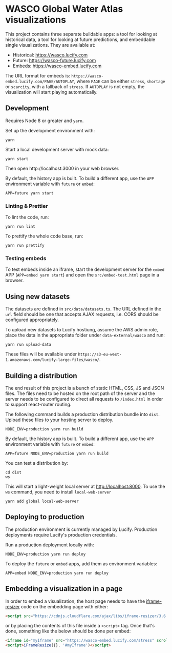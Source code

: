 # WASCO Global Water Atlas visualizations

This project contains three separate buildable apps: a tool for looking at
historical data, a tool for looking at future predictions, and embeddable
single visualizations. They are available at:

- Historical: https://wasco.lucify.com
- Future: https://wasco-future.lucify.com
- Embeds: https://wasco-embed.lucify.com

The URL format for embeds is: `https://wasco-embed.lucify.com/PAGE/AUTOPLAY`,
where `PAGE` can be either `stress`, `shortage` or `scarcity`, with a fallback
of `stress`. If `AUTOPLAY` is not empty, the visualization will start playing
automatically.

## Development

Requires Node 8 or greater and `yarn`.

Set up the development environment with:

```shell
yarn
```

Start a local development server with mock data:

```shell
yarn start
```

Then open http://localhost:3000 in your web browser.

By default, the history app is built. To build a different app, use the `APP`
environment variable with `future` or `embed`:

```shell
APP=future yarn start
```

### Linting & Prettier

To lint the code, run:

```shell
yarn run lint
```

To prettify the whole code base, run:

```shell
yarn run prettify
```

### Testing embeds

To test embeds inside an iframe, start the development server for the `embed`
APP (`APP=embed yarn start`) and open the `src/embed-test.html` page in a
browser.

## Using new datasets

The datasets are defined in `src/data/datasets.ts`. The URL defined in the `url`
field should be one that accepts AJAX requests, i.e. CORS should be configured
appropriately.

To upload new datasets to Lucify hostiung, assume the AWS admin role, place the
data in the appropriate folder under `data-external/wasco` and run:

```shell
yarn run upload-data
```

These files will be available under
`https://s3-eu-west-1.amazonaws.com/lucify-large-files/wasco/`.

## Building a distribution

The end result of this project is a bunch of static HTML, CSS, JS and JSON
files. The files need to be hosted on the root path of the server and the
server needs to be configured to direct all requests to `/index.html` in order
to support react-router routing.

The following command builds a production distribution bundle into `dist`.
Upload these files to your hosting server to deploy.

```shell
NODE_ENV=production yarn run build
```

By default, the history app is built. To build a different app, use the `APP`
environment variable with `future` or `embed`:

```shell
APP=future NODE_ENV=production yarn run build
```

You can test a distribution by:

```shell
cd dist
ws
```

This will start a light-weight local server at [http://localhost:8000](http://localhost:8000).
To use the `ws` command, you need to install `local-web-server`

```shell
yarn add global local-web-server
```

## Deploying to production

The production environment is currently managed by Lucify.
Production deployments require Lucify's production credentials.

Run a production deployment locally with:

```shell
NODE_ENV=production yarn run deploy
```

To deploy the `future` or `embed` apps, add them as environment variables:

```shell
APP=embed NODE_ENV=production yarn run deploy
```

## Embedding a visualization in a page

In order to embed a visualization, the host page needs to have the
[iframe-resizer](https://github.com/davidjbradshaw/iframe-resizer) code on the
embedding page with either:

```html
<script src="https://cdnjs.cloudflare.com/ajax/libs/iframe-resizer/3.6.1/iframeResizer.min.js"></script>
```

or by placing the contents of this file inside a `<script>` tag. Once that's
done, something like the below should be done per embed:

```html
<iframe id="myIframe" src="https://wasco-embed.lucify.com/stress" scrolling="no"></iframe>
<script>iFrameResize({}, '#myIframe')</script>
```
